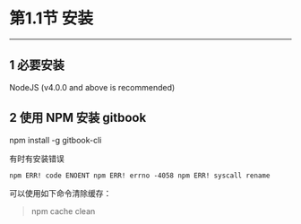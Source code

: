 
# 第1.1节 安装
---

## 1 必要安装

NodeJS (v4.0.0 and above is recommended)


## 2 使用 NPM 安装 gitbook

npm install -g gitbook-cli


有时有安装错误

```
npm ERR! code ENOENT npm ERR! errno -4058 npm ERR! syscall rename
```

可以使用如下命令清除缓存：

> npm cache clean



